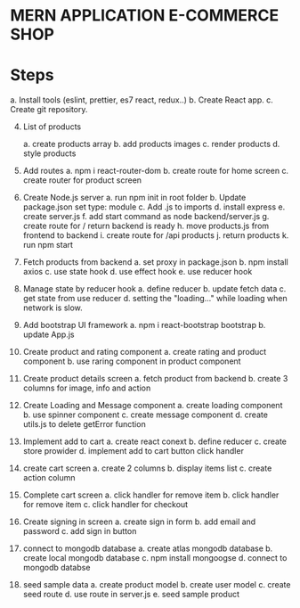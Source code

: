 # MERN APPLICATION E-COMMERCE SHOP

# Steps

a. Install tools (eslint, prettier, es7 react, redux..)
b. Create React app.
c. Create git repository.

4. List of products

   a. create products array
   b. add products images
   c. render products
   d. style products

5. Add routes
   a. npm i react-router-dom
   b. create route for home screen
   c. create router for product screen

6. Create Node.js server
   a. run npm init in root folder
   b. Update package.json set type: module
   c. Add .js to imports
   d. install express
   e. create server.js
   f. add start command as node backend/server.js
   g. create route for / return backend is ready
   h. move products.js from frontend to backend
   i. create route for /api products
   j. return products
   k. run npm start

7. Fetch products from backend
   a. set proxy in package.json
   b. npm install axios
   c. use state hook
   d. use effect hook
   e. use reducer hook

8. Manage state by reducer hook
   a. define reducer
   b. update fetch data
   c. get state from use reducer
   d. setting the "loading..." while loading when network is slow.

9. Add bootstrap UI framework
   a. npm i react-bootstrap bootstrap
   b. update App.js

10. Create product and rating component
    a. create rating and product component
    b. use raring component in product component

11. Create product details screen
    a. fetch product from backend
    b. create 3 columns for image, info and action

12. Create Loading and Message component
    a. create loading component
    b. use spinner component
    c. create message component
    d. create utils.js to delete getError function

13. Implement add to cart
    a. create react conext
    b. define reducer
    c. create store prowider
    d. implement add to cart button click handler

14. create cart screen
    a. create 2 columns
    b. display items list
    c. create action column

<!-- !!cart screen doesnt work properly : -->

<!-- Warning: Each child in a list should have a unique "key" prop. Check the render method of `CartScreen`
 SHOWS ONLY LAST ITEM FROM CART LIST NOT ALL OF THEM WHEN YOU BUY DIFFERENT ITEMS. unique key is defined in line 35 isnt it? So i have no idea how to fix this. i guess code is ok, HELP NEEDED. CANT FIGURE IT OUT ON MY OWN.

What i tried:

      1.  change the version of react-bootstrap, router-dom etc.. didnt help
      2.  rewrite the whole <ListGroup> section. didnt help
      3.  checked the WHOLE code for typos. Probably no typos, but who knows. -->

15. Complete cart screen
    a. click handler for remove item
    b. click handler for remove item
    c. click handler for checkout

16. Create signing in screen
    a. create sign in form
    b. add email and password
    c. add sign in button

17. connect to mongodb database
    a. create atlas mongodb database
    b. create local mongodb database
    c. npm install mongoogse
    d. connect to mongodb databse

18. seed sample data
    a. create product model
    b. create user model
    c. create seed route
    d. use route in server.js
    e. seed sample product

<!-- IMPORTANT to run locally mongodb you have to open cmd , go to mongodb direcory find bin directory and run mongod.
i wrote script in package.json "start-mongo": "cd/ d/ **mongodb path**mongo.exe" then run compass and then it works. -->
